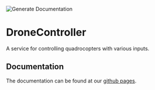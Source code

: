 ![Generate Documentation](https://github.com/Segelzwerg/DroneController/workflows/Generate%20Documentation/badge.svg)
# DroneController
A service for controlling quadrocopters with various inputs.


## Documentation
The documentation can be found at our [github pages](https://segelzwerg.github.io/DroneController/).
